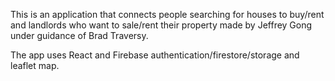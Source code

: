 This is an application that connects people searching for houses to buy/rent and landlords who want to sale/rent their property made by Jeffrey Gong under guidance of Brad Traversy.

The app uses React and Firebase authentication/firestore/storage and leaflet map. 
